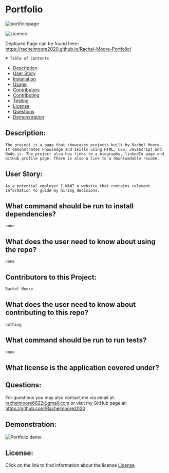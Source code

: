 

  # Portfolio
  ![portfoliopage](https://user-images.githubusercontent.com/68473729/103314281-983c4f00-49f0-11eb-9016-8724d68cc75b.png)

  ![License](https://img.shields.io/badge/License--blue.svg "License Badge")
  
  Deployed Page can be found here:
  https://rachelmoore2020.github.io/Rachel-Moore-Portfolio/
  


    # Table of Contents

* [Description](#description)
* [User Story](#user-story)
* [Installation](#what-command-should-be-run-to-install-dependencies)
* [Usage](#what-does-the-user-need-to-know-about-using-the-repo)
* [Contributors](#contributors-to-this-project)
* [Contributing](#what-does-the-user-need-to-know-about-contributing-to-this-repo)
* [Testing](#what-command-should-be-run-to-run-tests)
* [License](#what-license-is-the-application-covered-under)
* [Questions](#questions)
* [Demonstration](#demonstration)
    

## Description:
    The project is a page that showcases projects built by Rachel Moore. It demonstrates knowledge and skills using HTML, CSS, JavaScript and Node.js. The project also has links to a biography, linkedIn page and GitHub profile page. There is also a link to a downloadable resume.

## User Story:
    As a potential employer I WANT a website that contains relevant information to guide my hiring decisions.

## What command should be run to install dependencies?
    none

## What does the user need to know about using the repo?
    none

## Contributors to this Project:
    Rachel Moore

## What does the user need to know about contributing to this repo?
    nothing

## What command should be run to run tests?
    none

## What license is the application covered under?
    

## Questions:
For questions you may also contact me via email at:
rachelmoore6822@gmail.com
or visit my GitHub page at:
https://github.com/Rachelmoore2020

## Demonstration:
![Portfolio demo](https://user-images.githubusercontent.com/68473729/98039315-85404080-1dec-11eb-96fe-d679b410862e.gif)

  
  ## License:
  Click on the link to find information about the license
  [License](https://opensource.org/licenses/)

